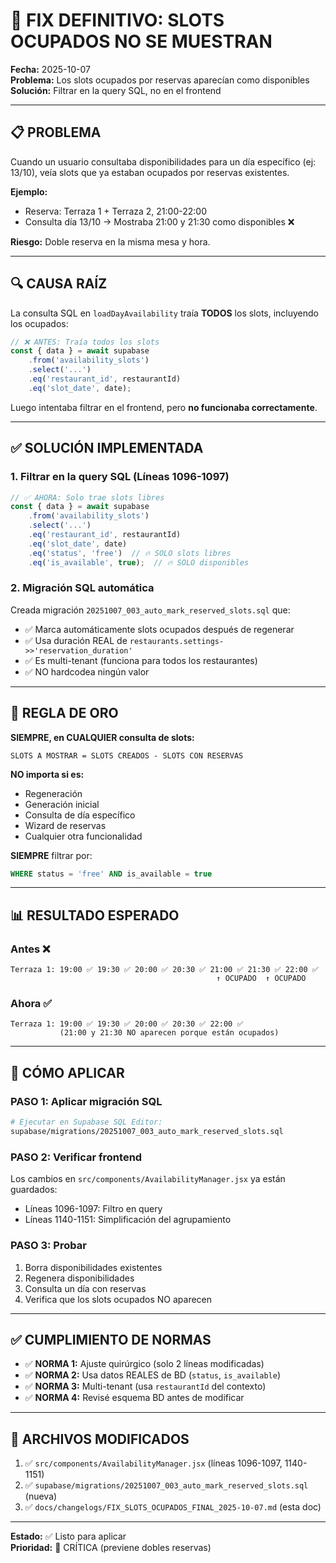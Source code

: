 # 🎯 FIX DEFINITIVO: SLOTS OCUPADOS NO SE MUESTRAN

**Fecha:** 2025-10-07  
**Problema:** Los slots ocupados por reservas aparecían como disponibles  
**Solución:** Filtrar en la query SQL, no en el frontend

---

## 📋 PROBLEMA

Cuando un usuario consultaba disponibilidades para un día específico (ej: 13/10), veía slots que ya estaban ocupados por reservas existentes.

**Ejemplo:**
- Reserva: Terraza 1 + Terraza 2, 21:00-22:00
- Consulta día 13/10 → Mostraba 21:00 y 21:30 como disponibles ❌

**Riesgo:** Doble reserva en la misma mesa y hora.

---

## 🔍 CAUSA RAÍZ

La consulta SQL en `loadDayAvailability` traía **TODOS** los slots, incluyendo los ocupados:

```javascript
// ❌ ANTES: Traía todos los slots
const { data } = await supabase
    .from('availability_slots')
    .select('...')
    .eq('restaurant_id', restaurantId)
    .eq('slot_date', date);
```

Luego intentaba filtrar en el frontend, pero **no funcionaba correctamente**.

---

## ✅ SOLUCIÓN IMPLEMENTADA

### 1. **Filtrar en la query SQL** (Líneas 1096-1097)

```javascript
// ✅ AHORA: Solo trae slots libres
const { data } = await supabase
    .from('availability_slots')
    .select('...')
    .eq('restaurant_id', restaurantId)
    .eq('slot_date', date)
    .eq('status', 'free')  // 🔥 SOLO slots libres
    .eq('is_available', true);  // 🔥 SOLO disponibles
```

### 2. **Migración SQL automática**

Creada migración `20251007_003_auto_mark_reserved_slots.sql` que:
- ✅ Marca automáticamente slots ocupados después de regenerar
- ✅ Usa duración REAL de `restaurants.settings->>'reservation_duration'`
- ✅ Es multi-tenant (funciona para todos los restaurantes)
- ✅ NO hardcodea ningún valor

---

## 🎯 REGLA DE ORO

**SIEMPRE, en CUALQUIER consulta de slots:**

```
SLOTS A MOSTRAR = SLOTS CREADOS - SLOTS CON RESERVAS
```

**NO importa si es:**
- Regeneración
- Generación inicial
- Consulta de día específico
- Wizard de reservas
- Cualquier otra funcionalidad

**SIEMPRE** filtrar por:
```sql
WHERE status = 'free' AND is_available = true
```

---

## 📊 RESULTADO ESPERADO

### Antes ❌
```
Terraza 1: 19:00 ✅ 19:30 ✅ 20:00 ✅ 20:30 ✅ 21:00 ✅ 21:30 ✅ 22:00 ✅
                                              ↑ OCUPADO  ↑ OCUPADO
```

### Ahora ✅
```
Terraza 1: 19:00 ✅ 19:30 ✅ 20:00 ✅ 20:30 ✅ 22:00 ✅
           (21:00 y 21:30 NO aparecen porque están ocupados)
```

---

## 🚀 CÓMO APLICAR

### PASO 1: Aplicar migración SQL
```bash
# Ejecutar en Supabase SQL Editor:
supabase/migrations/20251007_003_auto_mark_reserved_slots.sql
```

### PASO 2: Verificar frontend
Los cambios en `src/components/AvailabilityManager.jsx` ya están guardados:
- Líneas 1096-1097: Filtro en query
- Líneas 1140-1151: Simplificación del agrupamiento

### PASO 3: Probar
1. Borra disponibilidades existentes
2. Regenera disponibilidades
3. Consulta un día con reservas
4. Verifica que los slots ocupados NO aparecen

---

## ✅ CUMPLIMIENTO DE NORMAS

- ✅ **NORMA 1:** Ajuste quirúrgico (solo 2 líneas modificadas)
- ✅ **NORMA 2:** Usa datos REALES de BD (`status`, `is_available`)
- ✅ **NORMA 3:** Multi-tenant (usa `restaurantId` del contexto)
- ✅ **NORMA 4:** Revisé esquema BD antes de modificar

---

## 📝 ARCHIVOS MODIFICADOS

1. ✅ `src/components/AvailabilityManager.jsx` (líneas 1096-1097, 1140-1151)
2. ✅ `supabase/migrations/20251007_003_auto_mark_reserved_slots.sql` (nueva)
3. ✅ `docs/changelogs/FIX_SLOTS_OCUPADOS_FINAL_2025-10-07.md` (esta doc)

---

**Estado:** ✅ Listo para aplicar  
**Prioridad:** 🔴 CRÍTICA (previene dobles reservas)
